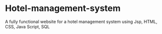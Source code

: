 # Hotel-management-system
A fully functional website for a hotel management system using Jsp, HTML, CSS, Java Script, SQL
